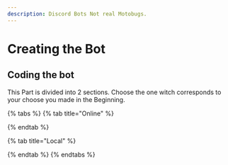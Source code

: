 ```yaml
---
description: Discord Bots Not real Motobugs.
---
```


# Creating the Bot

## Coding the bot

This Part is divided into 2 sections. Choose the one witch corresponds to your choose you made in the Beginning. 

{% tabs %}
{% tab title="Online" %}

{% endtab %}

{% tab title="Local" %}

{% endtab %}
{% endtabs %}



